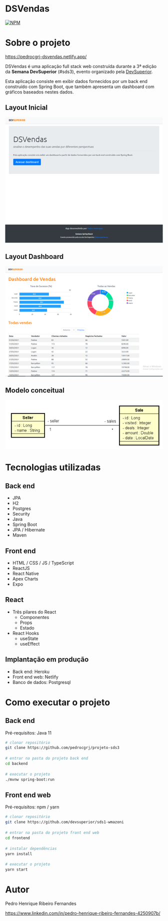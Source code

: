 # DSVendas 
[![NPM](https://img.shields.io/npm/l/react)](https://github.com/pedrocgrj/projeto-sds3/blob/master/LICENSE) 

# Sobre o projeto

https://pedrocgrj-dsvendas.netlify.app/

DSVendas é uma aplicação full stack web construída durante a 3ª edição da **Semana DevSuperior** (#sds3), evento organizado pela [DevSuperior](https://devsuperior.com "Site da DevSuperior").

Esta aplicação consiste em exibir dados fornecidos por um back end construído com Spring Boot, que também apresenta um dashboard com gráficos baseados nestes dados.

## Layout Inicial
![Pagina Inicial 1](https://github.com/pedrocgrj/assets/blob/main/SemanaDevSuperior3/principal.PNG) 

## Layout Dashboard
![Dashboard](https://github.com/pedrocgrj/assets/blob/main/SemanaDevSuperior3/Dashboard.PNG)

## Modelo conceitual
![Modelo Conceitual](https://github.com/pedrocgrj/assets/blob/main/SemanaDevSuperior3/Modelo%20conceitual.PNG)

# Tecnologias utilizadas
## Back end
- JPA
- H2
- Postgres
- Security
- Java
- Spring Boot
- JPA / Hibernate
- Maven
## Front end
- HTML / CSS / JS / TypeScript
- ReactJS
- React Native
- Apex Charts
- Expo
## React
- Três pilares do React
  - Componentes
  - Props
  - Estado
- React Hooks
  - useState
  - useEffect
## Implantação em produção
- Back end: Heroku
- Front end web: Netlify
- Banco de dados: Postgresql

# Como executar o projeto

## Back end
Pré-requisitos: Java 11

```bash
# clonar repositório
git clone https://github.com/pedrocgrj/projeto-sds3

# entrar na pasta do projeto back end
cd backend

# executar o projeto
./mvnw spring-boot:run
```

## Front end web
Pré-requisitos: npm / yarn

```bash
# clonar repositório
git clone https://github.com/devsuperior/sds1-wmazoni

# entrar na pasta do projeto front end web
cd frontend

# instalar dependências
yarn install

# executar o projeto
yarn start
```

# Autor

Pedro Henrique Ribeiro Fernandes

https://www.linkedin.com/in/pedro-henrique-ribeiro-fernandes-4250907b/
